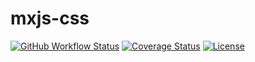 # mxjs-css

[![GitHub Workflow Status](https://img.shields.io/github/actions/workflow/status/miaoxing/mxjs-css/build.yml?style=flat-square)](https://github.com/miaoxing/mxjs-css/actions)
[![Coverage Status](https://img.shields.io/coveralls/miaoxing/mxjs-css.svg?style=flat-square)](https://coveralls.io/r/miaoxing/mxjs-css)
[![License](http://img.shields.io/badge/license-MIT-brightgreen.svg?style=flat-square)](http://www.opensource.org/licenses/MIT)

